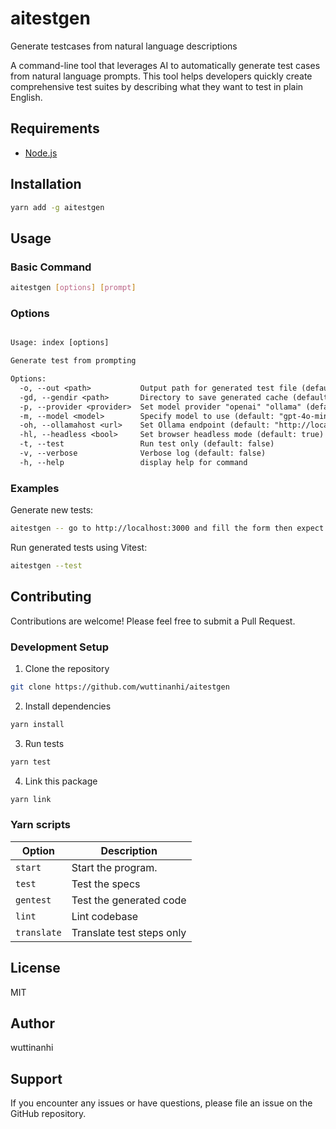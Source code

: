 # aitestgen

Generate testcases from natural language descriptions

A command-line tool that leverages AI to automatically generate test cases from natural language prompts. This tool helps developers quickly create comprehensive test suites by describing what they want to test in plain English.

## Requirements

- [Node.js](https://nodejs.org/en)

## Installation

```bash
yarn add -g aitestgen
```

## Usage

### Basic Command

```bash
aitestgen [options] [prompt]
```

### Options

```txt

Usage: index [options]

Generate test from prompting

Options:
  -o, --out <path>           Output path for generated test file (default: "app.test.ts")
  -gd, --gendir <path>       Directory to save generated cache (default: ".gen/")
  -p, --provider <provider>  Set model provider "openai" "ollama" (default: "openai")
  -m, --model <model>        Specify model to use (default: "gpt-4o-mini")
  -oh, --ollamahost <url>    Set Ollama endpoint (default: "http://localhost:11434")
  -hl, --headless <bool>     Set browser headless mode (default: true)
  -t, --test                 Run test only (default: false)
  -v, --verbose              Verbose log (default: false)
  -h, --help                 display help for command

```

### Examples

Generate new tests:
```bash
aitestgen -- go to http://localhost:3000 and fill the form then expect successful message
```

Run generated tests using Vitest:
```bash
aitestgen --test
```

## Contributing

Contributions are welcome! Please feel free to submit a Pull Request.

### Development Setup

1. Clone the repository
```bash
git clone https://github.com/wuttinanhi/aitestgen
```

2. Install dependencies
```bash
yarn install
```

3. Run tests
```bash
yarn test
```

4. Link this package
```bash
yarn link
```


### Yarn scripts

| Option | Description |
|--------|-------------|
| `start` | Start the program. |
| `test` | Test the specs |
| `gentest` | Test the generated code |
| `lint` | Lint codebase |
| `translate` | Translate test steps only |


## License

MIT

## Author

wuttinanhi

## Support

If you encounter any issues or have questions, please file an issue on the GitHub repository.
